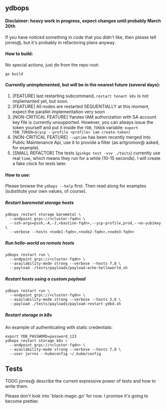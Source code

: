 ## ydbops

#### Disclaimer: heavy work in progress, expect changes until probably March 20th

If you have noticed something in code that you didn't like, then please tell jorres@, but it's probably in refactoring plans anyway.

#### How to build:

No special actions, just do from the repo root:

```
go build
```

#### Currently unimplemented, but will be in the nearest future (several days):

1. [FEATURE] last restarting subcommand, `restart tenant k8s` is not implemented yet, but soon.
1. [FEATURE] All nodes are restarted SEQUENTIALLY at this moment, expect the parallel implementation very soon
1. [NON-CRITICAL FEATURE] Yandex IAM authorization with SA account key file is currently unsupported. However, you can always issue the token yourself and put it inside the `YDB_TOKEN` variable: `export YDB_TOKEN=$(ycp --profile <profile> iam create-token)`
1. [NON-CRITICAL FEATURE] `--uptime` has been recently merged into Public Maintenance Api, use it to provide a filter (as artgromov@ asked, for example).
1. [SMALL REFACTOR] The tests (`ginkgo test -vvv ./tests`) currently use real `time`, which means they run for a while (10-15 seconds). I will create a fake clock for tests later.

#### How to use:

Please browse the `ydbops --help` first. Then read along for examples (substitute your own values, of course).

##### Restart baremetal storage hosts

```
ydbops restart storage baremetal \
  --endpoint grpc://<cluster-fqdn> \
  --ssh-args=pssh,-A,-J,<bastion-fqdn>,--ycp-profile,prod,--no-yubikey \
  --verbose --hosts <node1-fqdn>,<node2-fqdn>,<node3-fqdn>
```

##### Run hello-world on remote hosts

```
ydbops restart run \
  --endpoint grpc://<cluster-fqdn> \
  --availability-mode strong --verbose --hosts 7,8 \
  --payload ./tests/payloads/payload-echo-helloworld.sh
```

##### Restart hosts using a custom payload

```
ydbops restart run \
  --endpoint grpc://<cluster-fqdn> \
  --availability-mode strong --verbose --hosts 5,6 \
  --payload ./tests/payloads/payload-restart-ydbd.sh
```

##### Restart storage in k8s

An example of authenticating with static credentials:

```
export YDB_PASSWORD=password_123
ydbops restart storage k8s \
  --endpoint grpc://<cluster-fqdn> \
  --availability-mode strong --verbose --hosts 7,8 \
  --user jorres --kubeconfig ~/.kube/config
```

## Tests

TODO jorres@ describe the current expressive power of tests and how to write them.

Please don't look into 'black-magic.go' for now. I promise it's going to become prettier.
